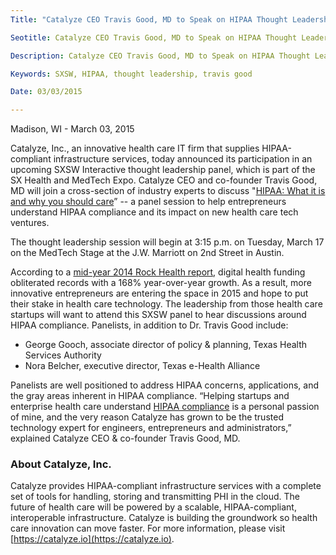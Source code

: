 ```yaml
---
Title: "Catalyze CEO Travis Good, MD to Speak on HIPAA Thought Leadership Panel at South by Southwest (SXSW)®"

Seotitle: Catalyze CEO Travis Good, MD to Speak on HIPAA Thought Leadership Panel at South by Southwest (SXSW)®

Description: Catalyze CEO Travis Good, MD to Speak on HIPAA Thought Leadership Panel at South by Southwest (SXSW)®

Keywords: SXSW, HIPAA, thought leadership, travis good

Date: 03/03/2015

---
```

Madison, WI - March 03, 2015

Catalyze, Inc., an innovative health care IT firm that supplies HIPAA-compliant infrastructure services, today announced its participation in an upcoming SXSW Interactive thought leadership panel, which is part of the SX Health and MedTech Expo. Catalyze CEO and co-founder Travis Good, MD will join a cross-section of industry experts to discuss "[HIPAA: What it is and why you should care](http://schedule.sxsw.com/2015/events/event_IAP997059)” -- a panel session to help entrepreneurs understand HIPAA compliance and its impact on new health care tech ventures.

The thought leadership session will begin at 3:15 p.m. on Tuesday, March 17 on the MedTech Stage at the J.W. Marriott on 2nd Street in Austin.

According to a [mid-year 2014 Rock Health report](http://rockhealth.com/2014/06/2014-midyear-digital-health-funding-update/), digital health funding obliterated records with a 168% year-over-year growth. As a result, more innovative entrepreneurs are entering the space in 2015 and hope to put their stake in health care technology. The leadership from those health care startups will want to attend this SXSW panel to hear discussions around HIPAA compliance. Panelists, in addition to Dr. Travis Good include: 

* George Gooch, associate director of policy & planning, Texas Health Services Authority
* Nora Belcher, executive director, Texas e-Health Alliance

Panelists are well positioned to address HIPAA concerns, applications, and the gray areas inherent in HIPAA compliance. “Helping startups and enterprise health care understand [HIPAA compliance](https://catalyze.io/compliance) is a personal passion of mine, and the very reason Catalyze has grown to be the trusted technology expert for engineers, entrepreneurs and administrators,” explained Catalyze CEO & co-founder Travis Good, MD.

### About Catalyze, Inc.

Catalyze provides HIPAA-compliant infrastructure services with a complete set of tools for handling, storing and transmitting PHI in the cloud. The future of health care will be powered by a scalable, HIPAA-compliant, interoperable infrastructure. Catalyze is building the groundwork so health care innovation can move faster. For more information, please visit [https://catalyze.io](https://catalyze.io).